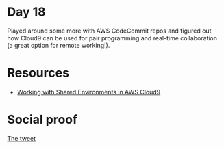 # Day 18

Played around some more with AWS CodeCommit repos and figured out how Cloud9 can be used for pair programming and real-time collaboration (a great option for remote working!).

# Resources

- [Working with Shared Environments in AWS Cloud9](https://docs.aws.amazon.com/cloud9/latest/user-guide/share-environment.html)

# Social proof

[The tweet](https://twitter.com/jennapederson/status/1287576216829153280?s=20)
